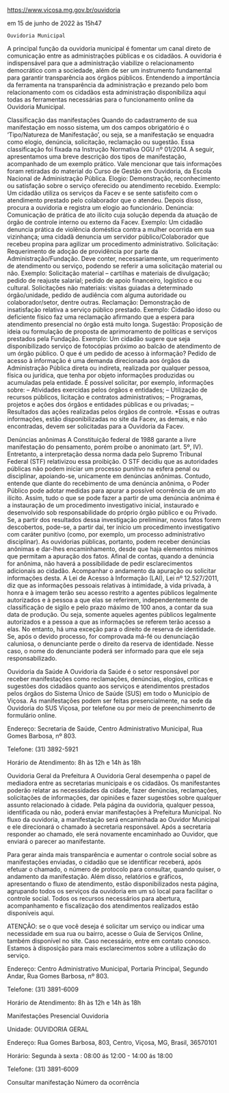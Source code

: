 https://www.vicosa.mg.gov.br/ouvidoria

em 15 de junho de 2022 às 15h47

    Ouvidoria Municipal
A principal função da ouvidoria municipal é fomentar um canal direto de comunicação entre as administrações públicas e os cidadãos. A ouvidoria é indispensável para que a administração viabilize o relacionamento democrático com a sociedade, além de ser um instrumento fundamental para garantir transparência aos órgãos públicos. Entendendo a importância da ferramenta na transparência da administração e prezando pelo bom relacionamento com os cidadãos esta administração disponibiliza aqui todas as ferramentas necessárias para o funcionamento online da Ouvidoria Municipal.

Classificação das manifestações
Quando do cadastramento de sua manifestação em nosso sistema, um dos campos obrigatório é o ‘Tipo/Natureza de Manifestação’, ou seja, se a manifestação se enquadra como elogio, denúncia, solicitação, reclamação ou sugestão. Essa classificação foi fixada na Instrução Normativa OGU nº 01/2014.
A seguir, apresentamos uma breve descrição dos tipos de manifestação, acompanhado de um exemplo prático. Vale mencionar que tais informações foram retiradas do material do Curso de Gestão em Ouvidoria, da Escola  Nacional de Administração Pública.
Elogio: Demonstração, reconhecimento ou satisfação sobre o serviço oferecido ou atendimento recebido.
Exemplo: Um cidadão utiliza os serviços da Facev e se sente satisfeito com o atendimento prestado pelo colaborador que o atendeu. Depois disso, procura a ouvidoria e registra um elogio ao funcionário.
Denúncia: Comunicação de prática de ato ilícito cuja solução dependa da atuação de órgão de controle interno ou externo da Facev.
Exemplo: Um cidadão denuncia prática de violência doméstica contra a mulher ocorrida em sua vizinhança; uma cidadã denuncia um servidor público/Colaborador que recebeu propina para agilizar um procedimento administrativo.
Solicitação: Requerimento de adoção de providência por parte da Administração/Fundação. Deve conter, necessariamente, um requerimento de atendimento ou serviço, podendo se referir a uma solicitação material ou não.
Exemplo: Solicitação material – cartilhas e materiais de divulgação; pedido de reajuste salarial; pedido de apoio financeiro, logístico e ou cultural. Solicitações não materiais: visitas guiadas a determinado órgão/unidade, pedido de audiência com alguma autoridade ou colaborador/setor, dentre outras.
Reclamação: Demonstração de insatisfação relativa a serviço público prestado.
Exemplo: Cidadão idoso ou deficiente físico faz uma reclamação afirmando que a espera para atendimento presencial no órgão está muito longa.
Sugestão: Proposição de ideia ou formulação de proposta de aprimoramento de políticas e serviços prestados pela Fundação.
Exemplo: Um cidadão sugere que seja disponibilizado serviço de fotocópias próximo ao balcão de atendimento de um órgão público.
O que é um pedido de acesso à informação?
Pedido de acesso à informação é uma demanda direcionada aos órgãos da  Administração Pública direta ou indireta, realizada por qualquer pessoa, física ou jurídica, que tenha por objeto informações produzidas ou acumuladas pela entidade.
É possível solicitar, por exemplo, informações sobre:
– Atividades exercidas pelos órgãos e entidades;
– Utilização de recursos públicos, licitação e contratos administrativos;
– Programas, projetos e ações dos órgãos e entidades públicas e ou privadas;
– Resultados das ações realizadas pelos órgãos de controle.
*Essas e outras informações, estão disponibilizadas no site da Facev,  as demais, e não encontradas, devem ser solicitadas para a Ouvidoria da Facev.

Denúncias anônimas
A Constituição federal de 1988 garante a livre manifestação do pensamento, porém proíbe o anonimato (art. 5º, IV). Entretanto, a interpretação dessa norma dada pelo Supremo Tribunal Federal (STF) relativizou essa proibição.
O STF decidiu que as autoridades públicas não podem iniciar um processo punitivo na esfera penal ou disciplinar, apoiando-se, unicamente em denúncias anônimas. Contudo, entende que diante do recebimento de uma denúncia anônima, o Poder Público pode adotar medidas para apurar a possível ocorrência de um ato ilícito.
Assim, tudo o que se pode fazer a partir de uma denúncia anônima é a instauração de um procedimento investigativo inicial, instaurado e desenvolvido sob responsabilidade do próprio órgão público e ou Privado. Se, a partir dos resultados dessa investigação preliminar, novos fatos forem descobertos, pode-se, a partir daí, ter início um procedimento investigativo com caráter punitivo (como, por exemplo, um processo administrativo disciplinar).
As ouvidorias públicas, portanto, podem receber denúncias anônimas e dar-lhes encaminhamento, desde que haja elementos mínimos que permitam a apuração dos fatos. Afinal de contas, quando a denúncia for anônima, não haverá a possibilidade de pedir esclarecimentos adicionais ao cidadão. Acompanhar o andamento da apuração ou solicitar informações desta.
A Lei de Acesso à Informação (LAI), Lei nº 12.527/2011, diz que as informações pessoais relativas à intimidade, à vida privada, à honra e à imagem terão seu acesso restrito a agentes públicos legalmente autorizados e à pessoa a que elas se referirem, independentemente de classificação de sigilo e pelo prazo máximo de 100 anos, a contar da sua data de produção. Ou seja, somente aqueles agentes públicos legalmente autorizados e a pessoa a que as informações se referem terão acesso a elas.
No entanto, há uma exceção para o direito de reserva de identidade.  Se, após o devido processo, for comprovada má-fé ou denunciação caluniosa, o denunciante perde o direito da reserva de identidade. Nesse caso, o nome do denunciante poderá ser informado para que ele seja responsabilizado.

Ouvidoria da Saúde
A Ouvidoria da Saúde é o setor responsável por receber manifestações como reclamações, denúncias, elogios, críticas e sugestões dos cidadãos quanto aos serviços e atendimentos prestados pelos órgãos do Sistema Único de Saúde (SUS) em todo o Municípío de Viçosa. As manifestações podem ser feitas presencialmente, na sede da Ouvidoria do SUS Viçosa, por telefone ou por meio de preenchimenrto de formulário online.

Endereço: Secretaria de Saúde, Centro Administrativo Municipal, Rua Gomes Barbosa, nº 803.

Telefone: (31) 3892-5921

Horário de Atendimento: 8h às 12h e 14h às 18h



Ouvidoria Geral da Prefeitura
A Ouvidoria Geral desempenha o papel de mediadora entre as secretarias municipais e os cidadãos. Os manifestantes poderão relatar as necessidades da cidade, fazer denúncias, reclamações, solicitações de informações, dar opiniões e fazer sugestões sobre qualquer assunto relacionado à cidade. Pela página da ouvidoria, qualquer pessoa, identificada ou não, poderá enviar manifestações à Prefeitura Municipal. No fluxo da ouvidoria, a manifestação será encaminhada ao Ouvidor Municipal e ele direcionará o chamado à secretaria responsável. Após a secretaria responder ao chamado, ele será novamente encaminhado ao Ouvidor, que enviará o parecer ao manifestante.

Para gerar ainda mais transparência e aumentar o controle social sobre as manifestações enviadas, o cidadão que se identificar receberá, após efetuar o chamado, o número de protocolo para consultar, quando quiser, o andamento da manifestação. Além disso, relatórios e gráficos, apresentando o fluxo de atendimento, estão disponibilizados nesta página, agrupando todos os serviços da ouvidoria em um só local para facilitar o controle social. Todos os recursos necessários para abertura, acompanhamento e fiscalização dos atendimentos realizados estão disponíveis aqui.

ATENÇÃO: se o que você deseja é solicitar um serviço ou indicar uma necessidade em sua rua ou bairro, acesse o Guia de Serviços Online, também disponível no site. Caso necessário, entre em contato conosco. Estamos à disposição para mais esclarecimentos sobre a utilização do serviço.

Endereço: Centro Administrativo Municipal, Portaria Principal, Segundo Andar, Rua Gomes Barbosa, nº 803.

Telefone: (31) 3891-6009

Horário de Atendimento: 8h às 12h e 14h às 18h




Manifestações
Presencial
Ouvidoria

Unidade: OUVIDORIA GERAL

Endereço: Rua Gomes Barbosa, 803, Centro, Viçosa, MG, Brasil, 36570101

Horário: Segunda à sexta : 08:00 ás 12:00 - 14:00 ás 18:00

Telefone: (31) 3891-6009

Consultar manifestação
Número da ocorrência